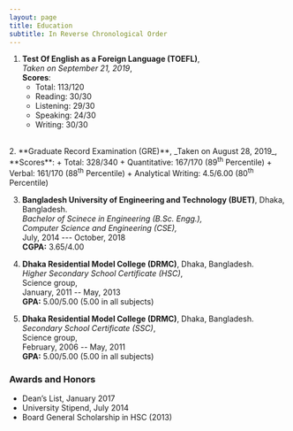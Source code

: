 ```yaml
---
layout: page
title: Education
subtitle: In Reverse Chronological Order
---
```



1. **Test Of English as a Foreign Language (TOEFL)**,    
   _Taken on September 21, 2019_,    
   **Scores**:  
     + Total: 113/120  
     + Reading: 30/30  
     + Listening: 29/30  
     + Speaking: 24/30  
     + Writing: 30/30  
  <br/>
2. **Graduate Record Examination (GRE)**,  
   _Taken on August 28, 2019_,  
   **Scores**:
     + Total: 328/340
     + Quantitative: 167/170 (89<sup>th</sup> Percentile)
     + Verbal: 161/170 (88<sup>th</sup> Percentile)
     + Analytical Writing: 4.5/6.00 (80<sup>th</sup> Percentile)

3. **Bangladesh University of Engineering and Technology (BUET)**, Dhaka, Bangladesh.  
   <em>Bachelor of Scinece in Engineering (B.Sc. Engg.),  
   Computer Science and Engineering (CSE),  </em>  
   July, 2014 --- October, 2018  
   **CGPA:** 3.65/4.00

4. **Dhaka Residential Model College (DRMC)**, Dhaka, Bangladesh.  
   <em>Higher Secondary School Certificate (HSC)</em>,    
   Science group,  
   January, 2011 -- May, 2013  
   **GPA:** 5.00/5.00 (5.00 in all subjects)

5. **Dhaka Residential Model College (DRMC)**, Dhaka, Bangladesh.  
   <em>Secondary School Certificate (SSC)</em>,    
   Science group,  
   February, 2006 -- May, 2011  
   **GPA:** 5.00/5.00 (5.00 in all subjects)


### Awards and Honors
+ Dean’s List, January 2017
+ University Stipend, July 2014
+ Board General Scholarship in HSC (2013)